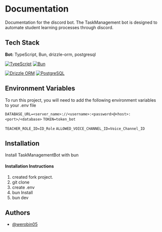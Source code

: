 
# Documentation 

Documentation for the discord bot. The TaskManagement bot is designed to automate student learning processes through discord.


## Tech Stack

**Bot:** TypeScript, Bun, drizzle-orm, postgresql

[![TypeScript](https://img.shields.io/badge/TypeScript-3178C6?style=for-the-badge&logo=typescript&logoColor=white)](https://www.typescriptlang.org/)
[![Bun](https://img.shields.io/badge/Bun-%23000000?style=for-the-badge&logo=bun&logoColor=white)](https://bun.com/)

[![Drizzle ORM](https://img.shields.io/badge/Drizzle%20ORM-A0AF9D?style=for-the-badge&logo=drizzle&logoColor=white)](https://orm.drizzle.team/)
[![PostgreSQL](https://img.shields.io/badge/PostgreSQL-316192?style=for-the-badge&logo=postgresql&logoColor=white)](https://www.postgresql.org/)


## Environment Variables

To run this project, you will need to add the following environment variables to your .env file

`DATABASE_URL=<server_name>://<username>:<password>@<host>:<port>/<database>`
`TOKEN=token_bot`

`TEACHER_ROLE_ID=ID_Role`
`ALLOWED_VOICE_CHANNEL_ID=Voice_Channel_ID`


## Installation

Install TaskManagementBot with bun

#### Installation Instructions
1. created fork project.
2. git clone
3. create .env
4. bun Install
5. bun dev





    
## Authors

- [@werobin05](https://www.github.com/werobin05)

